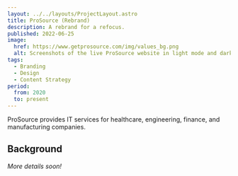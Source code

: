 ```yaml
---
layout: ../../layouts/ProjectLayout.astro
title: ProSource (Rebrand)
description: A rebrand for a refocus.
published: 2022-06-25
image:
  href: https://www.getprosource.com/img/values_bg.png
  alt: Screenshots of the live ProSource website in light mode and dark mode color schemes.
tags: 
  - Branding
  - Design
  - Content Strategy
period:
  from: 2020
  to: present
---
```


ProSource provides IT services for healthcare, engineering, finance, and manufacturing companies.

## Background

*More details soon!*
